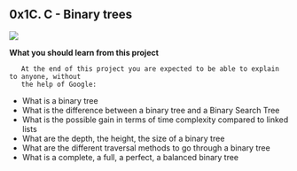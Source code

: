 ## 0x1C. C - Binary trees

![](https://user-images.githubusercontent.com/23224088/30246160-ad8047a6-95a6-11e7-971c-ac53ade02de6.JPG)

**What you should learn from this project**

       At the end of this project you are expected to be able to explain to anyone, without
       the help of Google:

* What is a binary tree
* What is the difference between a binary tree and a Binary Search Tree
* What is the possible gain in terms of time complexity compared to linked lists
* What are the depth, the height, the size of a binary tree
* What are the different traversal methods to go through a binary tree
* What is a complete, a full, a perfect, a balanced binary tree

